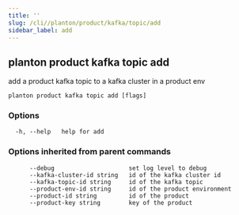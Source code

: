 ```yaml
---
title: ''
slug: /cli//planton/product/kafka/topic/add
sidebar_label: add
---
```

## planton product kafka topic add

add a product kafka topic to a kafka cluster in a product env

```
planton product kafka topic add [flags]
```

### Options

```
  -h, --help   help for add
```

### Options inherited from parent commands

```
      --debug                     set log level to debug
      --kafka-cluster-id string   id of the kafka cluster id
      --kafka-topic-id string     id of the kafka topic
      --product-env-id string     id of the product environment
      --product-id string         id of the product
      --product-key string        key of the product
```

